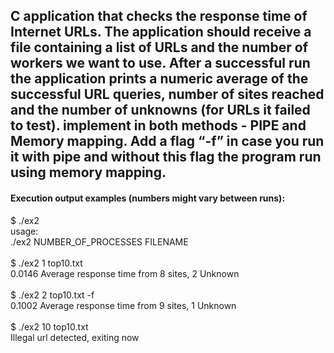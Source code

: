 <h2>C application that checks the response time of Internet URLs. 
The application should receive a file containing a list of URLs and the number of workers we want to use. 
After a successful run the application prints a numeric average of the successful URL queries,
number of sites reached and the number of unknowns (for URLs it failed to test).
implement in both methods - PIPE and Memory mapping.
Add a flag “-f” in case you run it with pipe and without this flag the program run using memory mapping.
</h2>

<h4>Execution output examples (numbers might vary between runs):</h4>

$ ./ex2<br>
usage:<br>
./ex2 NUMBER_OF_PROCESSES FILENAME<br><br>
$ ./ex2 1 top10.txt<br>
0.0146 Average response time from 8 sites, 2 Unknown<br><br>
$ ./ex2 2 top10.txt -f<br>
0.1002 Average response time from 9 sites, 1 Unknown<br><br>
$ ./ex2 10 top10.txt<br>
Illegal url detected, exiting now<br><br>


